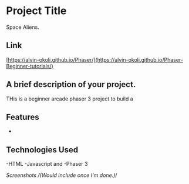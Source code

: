 # Project Title
Space Aliens.

## Link
[https://alvin-okoli.github.io/Phaser/](https://alvin-okoli.github.io/Phaser-Beginner-tutorials/)

## A brief description of your project.
THis is a beginner arcade phaser 3 project to build a 

## Features
- 

## **Technologies Used**
-HTML 
-Javascript and 
-Phaser 3

***Screenshots* /*(Would include once I'm done.)*/

 
